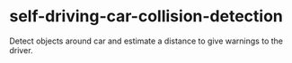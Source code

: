 # self-driving-car-collision-detection
Detect objects around car and estimate a distance to give warnings to the driver.
